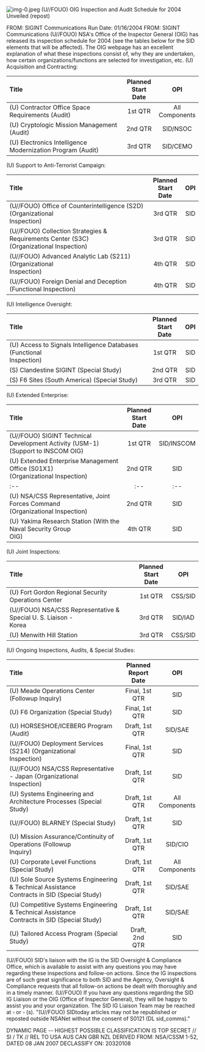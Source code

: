![img-0.jpeg](img-0.jpeg)
(U//FOUO) OIG Inspection and Audit Schedule for 2004 Unveiled (repost)

FROM: SIGINT Communications
Run Date: 01/16/2004
FROM: SIGINT Communications
(U//FOUO) NSA's Office of the Inspector General (OIG) has released its inspection schedule for 2004 (see the tables below for the SID elements that will be affected). The OIG webpage has an excellent explanation of what these inspections consist of, why they are undertaken, how certain organizations/functions are selected for investigation, etc.
(U) Acquisition and Contracting:

| Title | Planned <br> Start Date | OPI |
| :-- | :--: | :--: |
| (U) Contractor Office Space Requirements (Audit) | 1st QTR | All <br> Components |
| (U) Cryptologic Mission Management (Audit) | 2nd QTR | SID/NSOC |
| (U) Electronics Intelligence Modernization Program (Audit) | 3rd QTR | SID/CEMO |

(U) Support to Anti-Terrorist Campaign:

| Title | Planned <br> Start Date | OPI |
| :-- | :--: | :--: |
| (U//FOUO) Office of Counterintelligence (S2D) (Organizational <br> Inspection) | 3rd QTR | SID |
| (U//FOUO) Collection Strategies \& Requirements Center (S3C) <br> (Organizational Inspection) | 3rd QTR | SID |
| (U//FOUO) Advanced Analytic Lab (S211) (Organizational <br> Inspection) | 4th QTR | SID |
| (U//FOUO) Foreign Denial and Deception (Functional Inspection) | 4th QTR | SID |

(U) Intelligence Oversight:

| Title | Planned <br> Start Date | OPI |
| :-- | :--: | :--: |
| (U) Access to Signals Intelligence Databases (Functional <br> Inspection) | 1st QTR | SID |
| (S) Clandestine SIGINT (Special Study) | 2nd QTR | SID |
| (S) F6 Sites (South America) (Special Study) | 3rd QTR | SID |

(U) Extended Enterprise:

| Title | Planned <br> Start Date | OPI |
| :-- | :--: | :--: |
| (U//FOUO) SIGINT Technical Development Activity (USM-1) <br> (Support to INSCOM OIG) | 1st QTR | SID/INSCOM |
| (U) Extended Enterprise Management Office (S01X1) <br> (Organizational Inspection) | 2nd QTR | SID |
| :-- | :-- | :-- |
| (U) NSA/CSS Representative, Joint Forces Command <br> (Organizational Inspection) | 2nd QTR | SID |
| (U) Yakima Research Station (With the Naval Security Group <br> OIG) | 4th QTR | SID |

(U) Joint Inspections:

| Title | Planned <br> Start Date | OPI |
| :-- | :--: | :--: |
| (U) Fort Gordon Regional Security Operations Center | 1st QTR | CSS/SID |
| (U//FOUO) NSA/CSS Representative \& Special U. S. Liaison - <br> Korea | 3rd QTR | SID/IAD |
| (U) Menwith Hill Station | 3rd QTR | CSS/SID |

(U) Ongoing Inspections, Audits, \& Special Studies:

| Title | Planned <br> Report Date | OPI |
| :-- | :--: | :--: |
| (U) Meade Operations Center (Followup Inquiry) | Final, 1st <br> QTR | SID |
| (U) F6 Organization (Special Study) | Final, 1st <br> QTR | SID |
| (U) HORSESHOE/ICEBERG Program (Audit) | Draft, 1st <br> QTR | SID/SAE |
| (U//FOUO) Deployment Services (S214) (Organizational <br> Inspection) | Final, 1st <br> QTR | SID |
| (U//FOUO) NSA/CSS Representative - Japan (Organizational <br> Inspection) | Draft, 1st <br> QTR | SID |
| (U) Systems Engineering and Architecture Processes (Special <br> Study) | Draft, 1st <br> QTR | All <br> Components |
| (U//FOUO) BLARNEY (Special Study) | Draft, 1st <br> QTR | SID |
| (U) Mission Assurance/Continuity of Operations (Followup <br> Inquiry) | Draft, 1st <br> QTR | SID/CIO |
| (U) Corporate Level Functions (Special Study) | Draft, 1st <br> QTR | All <br> Components |
| (U) Sole Source Systems Engineering \& Technical Assistance <br> Contracts in SID (Special Study) | Draft, 1st <br> QTR | SID/SAE |
| (U) Competitive Systems Engineering \& Technical Assistance <br> Contracts in SID (Special Study) | Draft, 1st <br> QTR | SID/SAE |
| (U) Tailored Access Program (Special Study) | Draft, 2nd <br> QTR | SID |

(U//FOUO) SID's liaison with the IG is the SID Oversight \& Compliance Office, which is available to assist with any questions you may have regarding these inspections and follow-on actions. Since the IG inspections are of such great significance to both SID and the Agency, Oversight \& Compliance requests that all follow-on actions be dealt with thoroughly and in a timely manner.
(U//FOUO) If you have any questions regarding the SID IG Liaison or the OIG (Office of Inspector General), they will be happy to assist you and your organization. The SID IG Liaison Team may be reached at $\square$ or $\square$ (s).
"(U//FOUO) SIDtoday articles may not be republished or reposted outside NSANet without the consent of S0121 (DL sid_comms)."

DYNAMIC PAGE -- HIGHEST POSSIBLE CLASSIFICATION IS TOP SECRET // SI / TK // REL TO USA AUS CAN GBR NZL
DERIVED FROM: NSA/CSSM 1-52, DATED 08 JAN 2007 DECLASSIFY ON: 20320108
